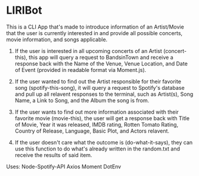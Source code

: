 # LIRIBot
This is a CLI App that's made to introduce information of an Artist/Movie that the user is currently interested in and provide all possible concerts, movie information, and songs applicable.

1.  If the user is interested in all upcoming concerts of an Artist (concert-this), this app will query a request to BandsinTown and receive a response back with the Name of the Venue, Venue Location, and Date of Event (provided in readable format via Moment.js).

2.  If the user wanted to find out the Artist responsible for their favorite song (spotify-this-song), it will query a request to Spotify's database and pull up all relavent responses to the terminal, such as Artist(s), Song Name, a Link to Song, and the Album the song is from.

3.  If the user wants to find out more information associated with their favorite movie (movie-this), the user will get a response back with Title of Movie, Year it was released, IMDB rating, Rotten Tomato Rating, Country of Release, Language, Basic Plot, and Actors relavent.

4.  If the user doesn't care what the outcome is (do-what-it-says), they can use this function to do what's already written in the random.txt and receive the results of said item.

Uses:
Node-Spotify-API
Axios
Moment
DotEnv